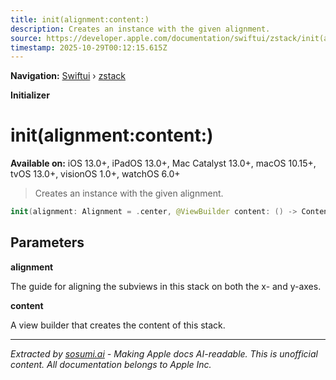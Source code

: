 ```yaml
---
title: init(alignment:content:)
description: Creates an instance with the given alignment.
source: https://developer.apple.com/documentation/swiftui/zstack/init(alignment:content:)
timestamp: 2025-10-29T00:12:15.615Z
---
```


**Navigation:** [Swiftui](/documentation/swiftui) › [zstack](/documentation/swiftui/zstack)

**Initializer**

# init(alignment:content:)

**Available on:** iOS 13.0+, iPadOS 13.0+, Mac Catalyst 13.0+, macOS 10.15+, tvOS 13.0+, visionOS 1.0+, watchOS 6.0+

> Creates an instance with the given alignment.

```swift
init(alignment: Alignment = .center, @ViewBuilder content: () -> Content)
```

## Parameters

**alignment**

The guide for aligning the subviews in this stack on both the x- and y-axes.



**content**

A view builder that creates the content of this stack.

---

*Extracted by [sosumi.ai](https://sosumi.ai) - Making Apple docs AI-readable.*
*This is unofficial content. All documentation belongs to Apple Inc.*
